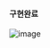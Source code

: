 #### 구현완료
![image](https://github.com/Fillsogood/kream_crawling/assets/94848819/716575cf-4d48-4a21-ae48-7b4e3b61ad62)





